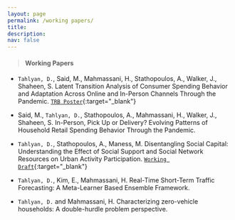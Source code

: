 ```yaml
---
layout: page
permalink: /working papers/
title:
description:
nav: false
---
```


> #### Working Papers


* `Tahlyan, D.`, Said, M., Mahmassani, H., Stathopoulos, A., Walker, J., Shaheen, S. Latent Transition Analysis of Consumer Spending Behavior and Adaptation Across Online and In-Person Channels Through the Pandemic. [`TRB Poster`](https://drive.google.com/file/d/1bTpQlGo5xebJ5vMHscNGQxcBdb8G7Oeh/view){:target="_blank"}

* Said, M., `Tahlyan, D.`, Stathopoulos, A., Mahmassani, H., Walker, J., Shaheen, S. In-Person, Pick Up or Delivery? Evolving Patterns of Household Retail Spending Behavior Through the Pandemic.

* `Tahlyan, D.`, Stathopoulos, A., Maness, M. Disentangling Social Capital: Understanding the Effect of Social Support and Social Network Resources on Urban Activity Participation. [`Working Draft`](/assets/pdf/social_capital.pdf){:target="_blank"}

* `Tahlyan, D.`, Kim, E., Mahmassani, H. Real-Time Short-Term Traffic Forecasting: A Meta-Learner Based Ensemble Framework.

* `Tahlyan, D.` and Mahmassani, H. Characterizing zero-vehicle households: A double-hurdle problem perspective.
